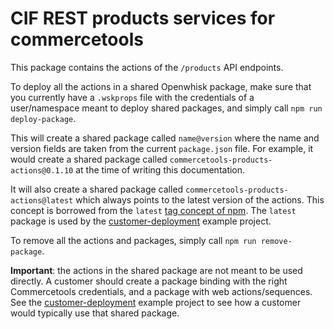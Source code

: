 # CIF REST products services for commercetools

This package contains the actions of the `/products` API endpoints.

To deploy all the actions in a shared Openwhisk package, make sure that you currently have a `.wskprops` file with the credentials of a user/namespace meant to deploy shared packages, and simply call `npm run deploy-package`.

This will create a shared package called `name@version` where the name and version fields are taken from the current `package.json` file. For example, it would create a shared package called `commercetools-products-actions@0.1.10` at the time of writing this documentation.

It will also create a shared package called `commercetools-products-actions@latest` which always points to the latest version of the actions. This concept is borrowed from the `latest` [tag concept of npm](https://docs.npmjs.com/cli/dist-tag). The `latest` package is used by the [customer-deployment](../../customer-deployment) example project.

To remove all the actions and packages, simply call `npm run remove-package`.

**Important**: the actions in the shared package are not meant to be used directly. A customer should create a package binding with the right Commercetools credentials, and a package with web actions/sequences. See the [customer-deployment](../../customer-deployment) example project to see how a customer would typically use that shared package.
